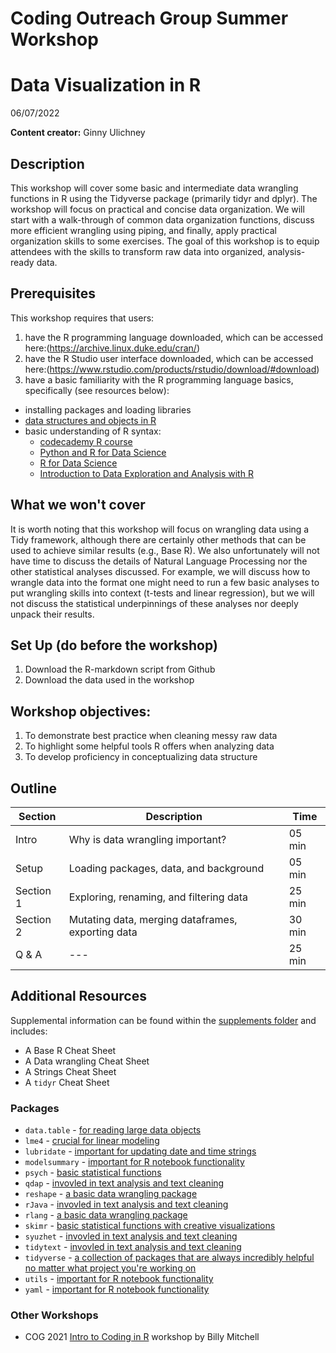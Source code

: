 # Coding Outreach Group Summer Workshop
# Data Visualization in R
06/07/2022

__**Content creator:**__ Ginny Ulichney

## Description
This workshop will cover some basic and intermediate data wrangling functions in R using the Tidyverse package (primarily tidyr and dplyr). The workshop will focus on practical and concise data organization. We will start with a walk-through of common data organization functions, discuss more efficient wrangling using piping, and finally, apply practical organization skills to some exercises. The goal of this workshop is to equip attendees with the skills to transform raw data into organized, analysis-ready data.

## Prerequisites
This workshop requires that users: 
1. have the R programming language downloaded, which can be accessed here:(<https://archive.linux.duke.edu/cran/>) 
2. have the R Studio user interface downloaded, which can be accessed here:(<https://www.rstudio.com/products/rstudio/download/#download>) 
3. have a basic familiarity with the R programming language basics, specifically (see resources below): 
  * installing packages and loading libraries 
  * [data structures and objects in R](https://swcarpentry.github.io/r-novice-inflammation/13-supp-data-structures/)  
  * basic understanding of R syntax: 
    * [codecademy R course](https://www.codecademy.com/learn/learn-r)
    * [Python and R for Data Science](https://www.anotherbookondatascience.com)
    * [R for Data Science](https://r4ds.had.co.nz)
    * [Introduction to Data Exploration and Analysis with R](https://bookdown.org/mikemahoney218/IDEAR/)

## What we won't cover
It is worth noting that this workshop will focus on wrangling data using a Tidy framework, although there are certainly other methods that can be used to achieve similar results (e.g., Base R). We also unfortunately will not have time to discuss the details of Natural Language Processing nor the other statistical analyses discussed. For example, we will discuss how to wrangle data into the format one might need to run a few basic analyses to put wrangling skills into context (t-tests and linear regression), but we will not discuss the statistical underpinnings of these analyses nor deeply unpack their results.

## Set Up (do before the workshop)
1.  Download the R-markdown script from Github
2.  Download the data used in the workshop
    
## Workshop objectives:
1. To demonstrate best practice when cleaning messy raw data
2. To highlight some helpful tools R offers when analyzing data
3. To develop proficiency in conceptualizing data structure

## Outline
| Section | Description | Time |
| --- | --- | --- |
| Intro | Why is data wrangling important? | 05 min |
| Setup | Loading packages, data, and background | 05 min |
| Section 1 | Exploring, renaming, and filtering data | 25 min |
| Section 2 | Mutating data, merging dataframes, exporting data | 30 min |
| Q & A | --- | 25 min |

## Additional Resources
Supplemental information can be found within the [supplements folder](https://github.com/TU-Coding-Outreach-Group/cog_summer_workshops_2022/blob/main/data-wrangling-in-r/supplements/) and includes:
* A Base R Cheat Sheet
* A Data wrangling Cheat Sheet
* A Strings Cheat Sheet
* A ```tidyr``` Cheat Sheet

### Packages
* ```data.table``` - [for reading large data objects](https://cran.r-project.org/web/packages/data.table/vignettes/datatable-intro.html)
* ```lme4``` - [crucial for linear modeling](https://cran.r-project.org/web/packages/lme4/index.html)
* ```lubridate``` - [important for updating date and time strings](https://lubridate.tidyverse.org/)
* ```modelsummary``` - [important for R notebook functionality](https://vincentarelbundock.github.io/modelsummary/index.html)
* ```psych``` - [basic statistical functions](https://cran.r-project.org/web/packages/psych/index.html)
* ```qdap``` - [invovled in text analysis and text cleaning](https://cran.r-project.org/web/packages/qdap/index.html)
* ```reshape``` - [a basic data wrangling package](https://cran.r-project.org/web/packages/reshape/reshape.pdf)
* ```rJava``` - [invovled in text analysis and text cleaning](https://cran.r-project.org/web/packages/rJava/index.html)
* ```rlang``` - [a basic data wrangling package](https://rlang.r-lib.org/)
* ```skimr``` - [basic statistical functions with creative visualizations](https://cran.r-project.org/web/packages/skimr/vignettes/skimr.html)
* ```syuzhet``` - [invovled in text analysis and text cleaning](https://cran.r-project.org/web/packages/syuzhet/vignettes/syuzhet-vignette.html)
* ```tidytext``` - [invovled in text analysis and text cleaning](https://cran.r-project.org/web/packages/tidytext/vignettes/tidytext.html)
* ```tidyverse``` - [a collection of packages that are always incredibly helpful no matter what project you're working on](https://www.tidyverse.org/packages/)
* ```utils``` - [important for R notebook functionality](https://cran.r-project.org/web/packages/R.utils/index.html)
* ```yaml``` - [important for R notebook functionality](https://cran.r-project.org/web/packages/ymlthis/vignettes/yaml-overview.html)


### Other Workshops
- COG 2021 [Intro to Coding in R](https://github.com/TU-Coding-Outreach-Group/intro-to-coding-2021/tree/main/R) workshop by Billy Mitchell


